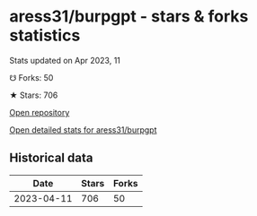 # aress31/burpgpt - stars & forks statistics

Stats updated on Apr 2023, 11

☋ Forks: 50

★ Stars: 706

[Open repository](https://github.com/aress31/burpgpt)

[Open detailed stats for aress31/burpgpt](https://reviewgithub.com/rep/aress31/burpgpt)

## Historical data
| Date | Stars | Forks |
|------|-------|-------|
| 2023-04-11 | 706 | 50 | 

